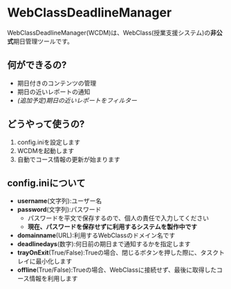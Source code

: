 # WebClassDeadlineManager
 WebClassDeadlineManager(WCDM)は、WebClass(授業支援システム)の**非公式**期日管理ツールです。
## 何ができるの?
 - 期日付きのコンテンツの管理
 - 期日の近いレポートの通知
 - *(追加予定)期日の近いレポートをフィルター*
## どうやって使うの?
1. config.iniを設定します
2. WCDMを起動します
3. 自動でコース情報の更新が始まります
## config.iniについて
- **username**(文字列):ユーザー名
- **password**(文字列):パスワード
	- パスワードを平文で保存するので、個人の責任で入力してください
	- **現在、パスワードを保存せずに利用するシステムを製作中です**
- **domainname**(URL):利用するWebClassのドメイン名です
- **deadlinedays**(数字):何日前の期日まで通知するかを指定します
- **trayOnExit**(True/False):Trueの場合、閉じるボタンを押した際に、タスクトレイに最小化します
- **offline**(True/False):Trueの場合、WebClassに接続せず、最後に取得したコース情報を利用します
